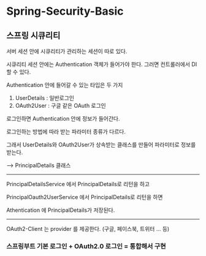 # Spring-Security-Basic

## 스프링 시큐리티

서버 세션 안에 시큐리티가 관리하는 세션이 따로 있다.

시큐리티 세션 안에는 Authentication 객체가 들어가야 한다.
그러면 컨트롤러에서 DI 할 수 있다.

Authentication 안에 들어갈 수 있는 타입은 두 가지
1. UserDetails : 일반로그인
2. OAuth2User : 구글 같은 OAuth 로그인

로그인하면 Authentication 안에 정보가 들어간다.

로그인하는 방법에 따라 받는 파라미터 종류가 다르다.

그래서 UserDetails와 OAuth2User가 상속받는 클래스를 만들어 파라미터로 정보를 받는다.

--> PrincipalDetails 클래스


---

PrincipalDetailsService 에서 PrincipalDetails로 리턴을 하고

PrincipalOauth2UserService 에서 PrincipalDetails로 리턴을 하면

Athentication 에 PrincipalDetails가 저장된다.

---

OAuth2-Client 는 provider 를 제공한다. (구글, 페이스북, 트위터 ... 등)

### 스프링부트 기본 로그인 + OAuth2.0 로그인 = 통합해서 구현
